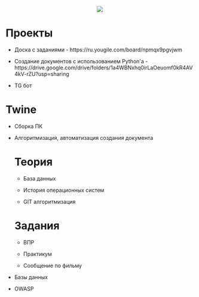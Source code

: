 <div id="header" align="center">
  <img src="https://github.com/public/moarcats/blob/master/cats/92.gif"/>
</div>

<h1 tabindex="-1" class="heading-element" dir="auto">Проекты</h1>
<ul dir="auto">
<li>
<p dir="auto">Доска с заданиями - https://ru.yougile.com/board/npmqx9pgvjwm</p>
</li>
<li>
<p dir="auto">Создание документов с использованием Python'а - https://drive.google.com/drive/folders/1a4WBNxhq0irLaOeuomf0kR4AV4kV-rZU?usp=sharing</p>
</li>
<li>
<p dir="auto">TG бот</p>
</li>
</ul>

<h1 tabindex="-1" class="heading-element" dir="auto">Twine</h1>
<ul dir="auto">
<li>
<p dir="auto">Сборка ПК</p>
</li>
<li>
<p dir="auto">Алгоритмизация, автоматизация создания документа</p>
</li>

<h1 tabindex="-1" class="heading-element" dir="auto">Теория</h1>
<ul dir="auto">
<li>
<p dir="auto">База данных</p>
</li>
<li>
<p dir="auto">История операционных систем</p>
</li>
<li>
<p dir="auto">GIT алгоритмизация</p>
</li>
</ul>

<h1 tabindex="-1" class="heading-element" dir="auto">Задания</h1>
<ul dir="auto">
<li>
<p dir="auto">ВПР</p>
</li>
<li>
<p dir="auto">Практикум</p>
</li>
<li>
<p dir="auto">Сообщение по фильму</p>
</li>
</ul>
<li>
<p dir="auto">Базы данных</p>
</li>
<li>
<p dir="auto">OWASP</p>
</li>
</ul>

